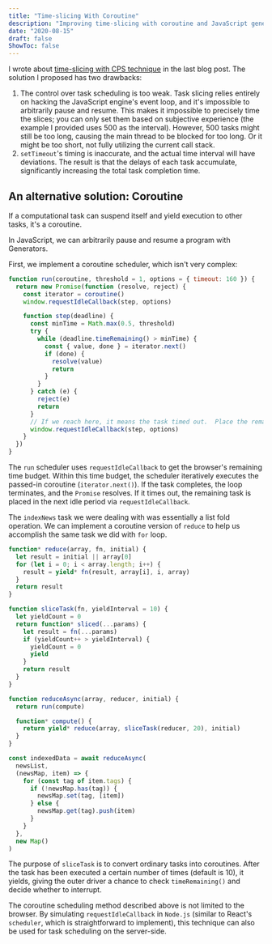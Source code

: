 ```yaml
---
title: "Time-slicing With Coroutine"
description: "Improving time-slicing with coroutine and JavaScript generators"
date: "2020-08-15"
draft: false
ShowToc: false
---
```


I wrote about [time-slicing with CPS technique](/posts/time-slicing-with-cps/) in the last blog post. The solution I proposed has two drawbacks:

1. The control over task scheduling is too weak. Task slicing relies entirely on hacking the JavaScript engine's event loop, and it's impossible to arbitrarily pause and resume. This makes it impossible to precisely time the slices; you can only set them based on subjective experience (the example I provided uses 500 as the interval). However, 500 tasks might still be too long, causing the main thread to be blocked for too long. Or it might be too short, not fully utilizing the current call stack.
2. `setTimeout`'s timing is inaccurate, and the actual time interval will have deviations. The result is that the delays of each task accumulate, significantly increasing the total task completion time.

## An alternative solution: Coroutine

If a computational task can suspend itself and yield execution to other tasks, it's a coroutine.

In JavaScript, we can arbitrarily pause and resume a program with Generators.

First, we implement a coroutine scheduler, which isn't very complex:

```javascript
function run(coroutine, threshold = 1, options = { timeout: 160 }) {
  return new Promise(function (resolve, reject) {
    const iterator = coroutine()
    window.requestIdleCallback(step, options)

    function step(deadline) {
      const minTime = Math.max(0.5, threshold)
      try {
        while (deadline.timeRemaining() > minTime) {
          const { value, done } = iterator.next()
          if (done) {
            resolve(value)
            return
          }
        }
      } catch (e) {
        reject(e)
        return
      }
      // If we reach here, it means the task timed out.  Place the remaining task in the next idle period.
      window.requestIdleCallback(step, options)
    }
  })
}
```

The `run` scheduler uses `requestIdleCallback` to get the browser's remaining time budget. Within this time budget, the scheduler iteratively executes the passed-in coroutine (`iterator.next()`). If the task completes, the loop terminates, and the `Promise` resolves. If it times out, the remaining task is placed in the next idle period via `requestIdleCallback`.

The `indexNews` task we were dealing with was essentially a list fold operation. We can implement a coroutine version of `reduce` to help us accomplish the same task we did with `for` loop.

```javascript
function* reduce(array, fn, initial) {
  let result = initial || array[0]
  for (let i = 0; i < array.length; i++) {
    result = yield* fn(result, array[i], i, array)
  }
  return result
}

function sliceTask(fn, yieldInterval = 10) {
  let yieldCount = 0
  return function* sliced(...params) {
    let result = fn(...params)
    if (yieldCount++ > yieldInterval) {
      yieldCount = 0
      yield
    }
    return result
  }
}

function reduceAsync(array, reducer, initial) {
  return run(compute)

  function* compute() {
    return yield* reduce(array, sliceTask(reducer, 20), initial)
  }
}

const indexedData = await reduceAsync(
  newsList,
  (newsMap, item) => {
    for (const tag of item.tags) {
      if (!newsMap.has(tag)) {
        newsMap.set(tag, [item])
      } else {
        newsMap.get(tag).push(item)
      }
    }
  },
  new Map()
)
```

The purpose of `sliceTask` is to convert ordinary tasks into coroutines. After the task has been executed a certain number of times (default is 10), it yields, giving the outer driver a chance to check `timeRemaining()` and decide whether to interrupt.

The coroutine scheduling method described above is not limited to the browser.  By simulating `requestIdleCallback` in `Node.js` (similar to React's `scheduler`, which is straightforward to implement), this technique can also be used for task scheduling on the server-side.